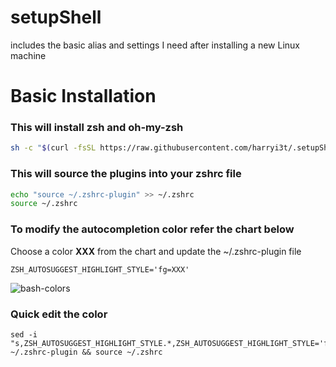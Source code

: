 # setupShell
includes the basic alias and settings I need after installing a new Linux machine

# Basic Installation

### This will install zsh and oh-my-zsh
```bash
sh -c "$(curl -fsSL https://raw.githubusercontent.com/harryi3t/.setupShell/master/install.sh)"
```

### This will source the plugins into your zshrc file
```bash
echo "source ~/.zshrc-plugin" >> ~/.zshrc
source ~/.zshrc
```


### To modify the autocompletion color refer the chart below
Choose a color __XXX__ from the chart and update the ~/.zshrc-plugin file
```
ZSH_AUTOSUGGEST_HIGHLIGHT_STYLE='fg=XXX'
```
![bash-colors](https://i.stack.imgur.com/e63et.png)

### Quick edit the color
```
sed -i "s,ZSH_AUTOSUGGEST_HIGHLIGHT_STYLE.*,ZSH_AUTOSUGGEST_HIGHLIGHT_STYLE='fg=82',g" ~/.zshrc-plugin && source ~/.zshrc
```
